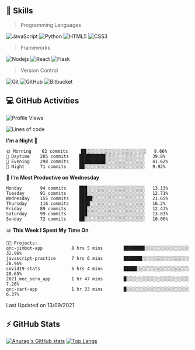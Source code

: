 ## :rocket: Skills<br/>

> Programming Languages

![JavaScript](https://img.shields.io/badge/-JavaScript-%23F7DF1C?style=for-the-badge&logo=javascript&logoColor=white)
![Python](https://img.shields.io/badge/python%20-%2314354C.svg?&style=for-the-badge&logo=python&logoColor=white)
![HTML5](https://img.shields.io/badge/html5%20-%23E34F26.svg?&style=for-the-badge&logo=html5&logoColor=white)
![CSS3](https://img.shields.io/badge/css3%20-%231572B6.svg?&style=for-the-badge&logo=css3&logoColor=white)

> Frameworks

![Nodejs](https://img.shields.io/badge/node.js%20-%2343853D.svg?&style=for-the-badge&logo=node.js&logoColor=white)
![React](https://img.shields.io/badge/React-20232A?style=for-the-badge&logo=react&logoColor=61DAFB)
![Flask](https://img.shields.io/badge/flask%20-%23000.svg?&style=for-the-badge&logo=flask&logoColor=white)

> Version Control

![Git](https://img.shields.io/badge/git%20-%23F05033.svg?&style=for-the-badge&logo=git&logoColor=white)
![GitHub](https://img.shields.io/badge/github%20-%23121011.svg?&style=for-the-badge&logo=github&logoColor=white)
![Bitbucket](https://img.shields.io/badge/bitbucket%20-%230047B3.svg?&style=for-the-badge&logo=bitbucket&logoColor=white)

## :computer: GitHub Activities<br/>

<!--START_SECTION:waka-->
![Profile Views](http://img.shields.io/badge/Profile%20Views-1-blue)

![Lines of code](https://img.shields.io/badge/From%20Hello%20World%20I%27ve%20Written-937615%20lines%20of%20code-blue)

**I'm a Night 🦉** 

```text
🌞 Morning    62 commits     ██░░░░░░░░░░░░░░░░░░░░░░░   8.66% 
🌆 Daytime    285 commits    ██████████░░░░░░░░░░░░░░░   39.8% 
🌃 Evening    298 commits    ██████████░░░░░░░░░░░░░░░   41.62% 
🌙 Night      71 commits     ██░░░░░░░░░░░░░░░░░░░░░░░   9.92%

```
📅 **I'm Most Productive on Wednesday** 

```text
Monday       94 commits     ███░░░░░░░░░░░░░░░░░░░░░░   13.13% 
Tuesday      91 commits     ███░░░░░░░░░░░░░░░░░░░░░░   12.71% 
Wednesday    155 commits    █████░░░░░░░░░░░░░░░░░░░░   21.65% 
Thursday     116 commits    ████░░░░░░░░░░░░░░░░░░░░░   16.2% 
Friday       89 commits     ███░░░░░░░░░░░░░░░░░░░░░░   12.43% 
Saturday     99 commits     ███░░░░░░░░░░░░░░░░░░░░░░   13.83% 
Sunday       72 commits     ██░░░░░░░░░░░░░░░░░░░░░░░   10.06%

```


📊 **This Week I Spent My Time On** 

```text
🐱‍💻 Projects: 
qnc-jimbot-app           8 hrs 5 mins        ████████░░░░░░░░░░░░░░░░░   32.96% 
javascript-practice      7 hrs 6 mins        ███████░░░░░░░░░░░░░░░░░░   28.96% 
covid19-stats            5 hrs 4 mins        █████░░░░░░░░░░░░░░░░░░░░   20.65% 
2021_mec_sero_app        1 hr 47 mins        █░░░░░░░░░░░░░░░░░░░░░░░░   7.26% 
qnc-cart-app             1 hr 33 mins        █░░░░░░░░░░░░░░░░░░░░░░░░   6.37%

```


 Last Updated on 13/09/2021
<!--END_SECTION:waka-->


## :zap: GitHub Stats<br/>
    
[![Anurag's GitHub stats](https://github-readme-stats.vercel.app/api?username=star6973&show_icons=true&theme=prussian)](https://github.com/star6973/github-readme-stats)
[![Top Langs](https://github-readme-stats.vercel.app/api/top-langs/?username=star6973&layout=compact&hide=jupyter%20notebook,html,css,scss&langs_count=4&theme=prussian)](https://github.com/star6973/github-readme-stats)
